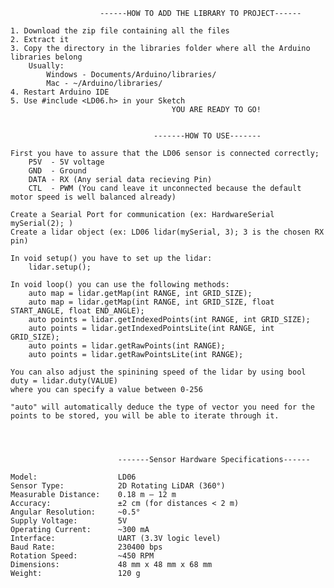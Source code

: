                         ------HOW TO ADD THE LIBRARY TO PROJECT------
    
    1. Download the zip file containing all the files
    2. Extract it
    3. Copy the directory in the libraries folder where all the Arduino libraries belong 
        Usually:
            Windows - Documents/Arduino/libraries/
            Mac - ~/Arduino/libraries/
    4. Restart Arduino IDE
    5. Use #include <LD06.h> in your Sketch
                                        YOU ARE READY TO GO!
    
    
                                    -------HOW TO USE-------

    First you have to assure that the LD06 sensor is connected correctly;
        P5V  - 5V voltage
        GND  - Ground
        DATA - RX (Any serial data recieving Pin)
        CTL  - PWM (You cand leave it unconnected because the default motor speed is well balanced already)
    
    Create a Searial Port for communication (ex: HardwareSerial mySerial(2); )
    Create a lidar object (ex: LD06 lidar(mySerial, 3); 3 is the chosen RX pin)
    
    In void setup() you have to set up the lidar:
        lidar.setup(); 

    In void loop() you can use the following methods:
        auto map = lidar.getMap(int RANGE, int GRID_SIZE);
        auto map = lidar.getMap(int RANGE, int GRID_SIZE, float START_ANGLE, float END_ANGLE);
        auto points = lidar.getIndexedPoints(int RANGE, int GRID_SIZE);
        auto points = lidar.getIndexedPointsLite(int RANGE, int GRID_SIZE);
        auto points = lidar.getRawPoints(int RANGE);
        auto points = lidar.getRawPointsLite(int RANGE);

    You can also adjust the spinining speed of the lidar by using bool duty = lidar.duty(VALUE)
    where you can specify a value between 0-256

    "auto" will automatically deduce the type of vector you need for the points to be stored, you will be able to iterate through it.
    



                            -------Sensor Hardware Specifications------

    Model:                  LD06
    Sensor Type:            2D Rotating LiDAR (360°)
    Measurable Distance:    0.18 m – 12 m
    Accuracy:               ±2 cm (for distances < 2 m) 
    Angular Resolution:     ~0.5°
    Supply Voltage:         5V 
    Operating Current:      ~300 mA 
    Interface:              UART (3.3V logic level) 
    Baud Rate:              230400 bps 
    Rotation Speed:         ~450 RPM 
    Dimensions:             48 mm x 48 mm x 68 mm
    Weight:                 120 g




